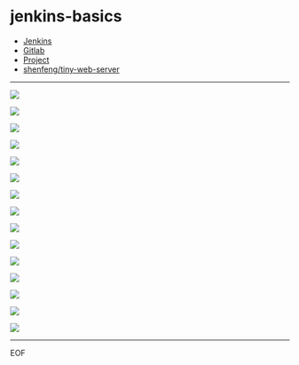 # jenkins-basics

- [Jenkins](http://jenkins:8080/)
- [Gitlab](http://gitlab/root)
- [Project](http://gitlab/root/sample-web-server)
- [shenfeng/tiny-web-server](https://github.com/shenfeng/tiny-web-server)

----

![](images.png)

![](images/2.png)

![](images/3.png)

![](images/4.png)

![](images/5.png)

![](images/6.png)

![](images/7.png)

![](images/8.png)

![](images/9.png)

![](images/10.png)

![](images/11.png)

![](images/12.png)

![](images/13.png)

![](images/14.png)

![](images/15.png)

----

EOF